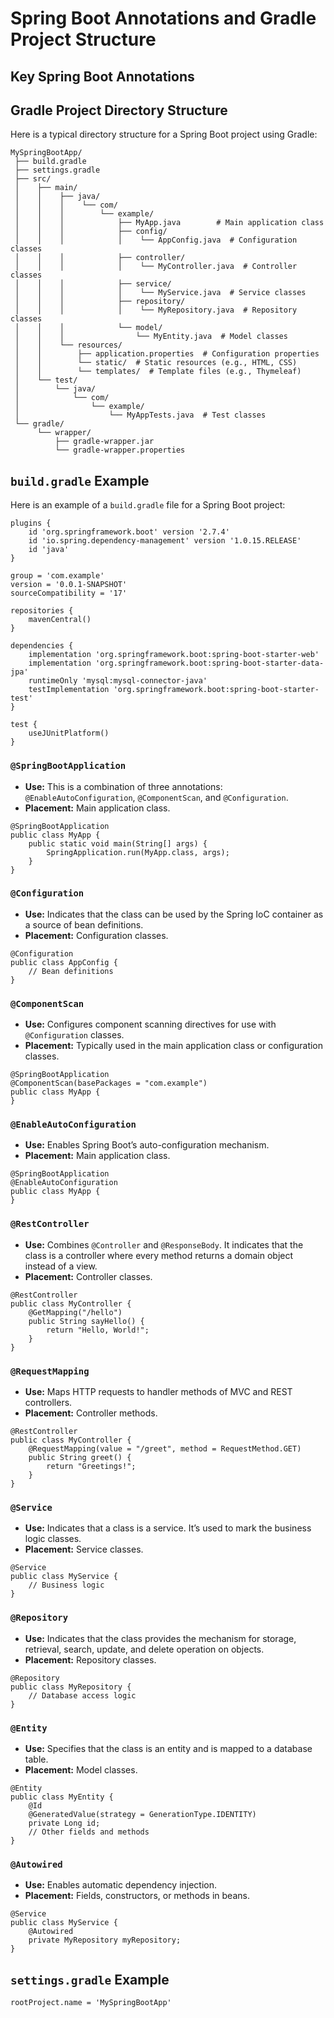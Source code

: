 
# Spring Boot Annotations and Gradle Project Structure

## Key Spring Boot Annotations

## Gradle Project Directory Structure

Here is a typical directory structure for a Spring Boot project using Gradle:

```
MySpringBootApp/
 ├── build.gradle
 ├── settings.gradle
 ├── src/
 │    ├── main/
 │    │    ├── java/
 │    │    │    └── com/
 │    │    │        └── example/
 │    │    │            ├── MyApp.java        # Main application class
 │    │    │            ├── config/
 │    │    │            │    └── AppConfig.java  # Configuration classes
 │    │    │            ├── controller/
 │    │    │            │    └── MyController.java  # Controller classes
 │    │    │            ├── service/
 │    │    │            │    └── MyService.java  # Service classes
 │    │    │            ├── repository/
 │    │    │            │    └── MyRepository.java  # Repository classes
 │    │    │            └── model/
 │    │    │                └── MyEntity.java  # Model classes
 │    │    └── resources/
 │    │        ├── application.properties  # Configuration properties
 │    │        └── static/  # Static resources (e.g., HTML, CSS)
 │    │        └── templates/  # Template files (e.g., Thymeleaf)
 │    └── test/
 │        └── java/
 │            └── com/
 │                └── example/
 │                    └── MyAppTests.java  # Test classes
 └── gradle/
      └── wrapper/
          ├── gradle-wrapper.jar
          └── gradle-wrapper.properties
```

## `build.gradle` Example

Here is an example of a `build.gradle` file for a Spring Boot project:

```
plugins {
    id 'org.springframework.boot' version '2.7.4'
    id 'io.spring.dependency-management' version '1.0.15.RELEASE'
    id 'java'
}

group = 'com.example'
version = '0.0.1-SNAPSHOT'
sourceCompatibility = '17'

repositories {
    mavenCentral()
}

dependencies {
    implementation 'org.springframework.boot:spring-boot-starter-web'
    implementation 'org.springframework.boot:spring-boot-starter-data-jpa'
    runtimeOnly 'mysql:mysql-connector-java'
    testImplementation 'org.springframework.boot:spring-boot-starter-test'
}

test {
    useJUnitPlatform()
}
```

### `@SpringBootApplication`
- **Use:** This is a combination of three annotations: `@EnableAutoConfiguration`, `@ComponentScan`, and `@Configuration`.
- **Placement:** Main application class.
```
@SpringBootApplication
public class MyApp {
    public static void main(String[] args) {
        SpringApplication.run(MyApp.class, args);
    }
}
```

### `@Configuration`
- **Use:** Indicates that the class can be used by the Spring IoC container as a source of bean definitions.
- **Placement:** Configuration classes.
```
@Configuration
public class AppConfig {
    // Bean definitions
}
```

### `@ComponentScan`
- **Use:** Configures component scanning directives for use with `@Configuration` classes.
- **Placement:** Typically used in the main application class or configuration classes.
```
@SpringBootApplication
@ComponentScan(basePackages = "com.example")
public class MyApp {
}
```

### `@EnableAutoConfiguration`
- **Use:** Enables Spring Boot’s auto-configuration mechanism.
- **Placement:** Main application class.
```
@SpringBootApplication
@EnableAutoConfiguration
public class MyApp {
}
```

### `@RestController`
- **Use:** Combines `@Controller` and `@ResponseBody`. It indicates that the class is a controller where every method returns a domain object instead of a view.
- **Placement:** Controller classes.
```
@RestController
public class MyController {
    @GetMapping("/hello")
    public String sayHello() {
        return "Hello, World!";
    }
}
```

### `@RequestMapping`
- **Use:** Maps HTTP requests to handler methods of MVC and REST controllers.
- **Placement:** Controller methods.
```
@RestController
public class MyController {
    @RequestMapping(value = "/greet", method = RequestMethod.GET)
    public String greet() {
        return "Greetings!";
    }
}
```

### `@Service`
- **Use:** Indicates that a class is a service. It’s used to mark the business logic classes.
- **Placement:** Service classes.
```
@Service
public class MyService {
    // Business logic
}
```

### `@Repository`
- **Use:** Indicates that the class provides the mechanism for storage, retrieval, search, update, and delete operation on objects.
- **Placement:** Repository classes.
```
@Repository
public class MyRepository {
    // Database access logic
}
```

### `@Entity`
- **Use:** Specifies that the class is an entity and is mapped to a database table.
- **Placement:** Model classes.
```
@Entity
public class MyEntity {
    @Id
    @GeneratedValue(strategy = GenerationType.IDENTITY)
    private Long id;
    // Other fields and methods
}
```

### `@Autowired`
- **Use:** Enables automatic dependency injection.
- **Placement:** Fields, constructors, or methods in beans.
```
@Service
public class MyService {
    @Autowired
    private MyRepository myRepository;
}
```

## `settings.gradle` Example

```
rootProject.name = 'MySpringBootApp'
```